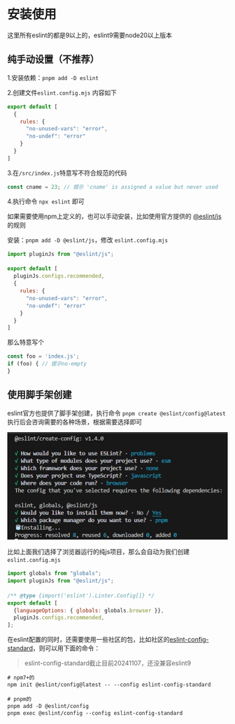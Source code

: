 # 安装使用

这里所有eslint的都是9以上的，eslint9需要node20以上版本



## 纯手动设置（不推荐）

1.安装依赖：`pnpm add -D eslint`

2.创建文件`eslint.config.mjs` 内容如下

```js
export default [
  {
    rules: {
      "no-unused-vars": "error",
      "no-undef": "error"
    }
  }
]
```

3.在`/src/index.js`特意写不符合规范的代码

```js
const cname = 23; // 提示 'cname' is assigned a value but never used
```

4.执行命令 `npx eslint` 即可

如果需要使用npm上定义的，也可以手动安装，比如使用官方提供的 [@eslint/js](https://www.npmjs.com/package/@eslint/js) 的规则

安装：`pnpm add -D @eslint/js`，修改 `eslint.config.mjs`

```js
import pluginJs from "@eslint/js";

export default [
  pluginJs.configs.recommended,
  {
    rules: {
      "no-unused-vars": "error",
      "no-undef": "error"
    }
  }
]
```

那么特意写个

```js
const foo = 'index.js';
if (foo) { // 提示no-empty
}
```



## 使用脚手架创建

eslint官方也提供了脚手架创建，执行命令 `pnpm create @eslint/config@latest` 执行后会咨询需要的各种场景，根据需要选择即可

![create-eslint](./img/create-eslint.png)

比如上面我们选择了浏览器运行的纯js项目，那么会自动为我们创建`eslint.config.mjs`

```js
import globals from "globals";
import pluginJs from "@eslint/js";

/** @type {import('eslint').Linter.Config[]} */
export default [
  {languageOptions: { globals: globals.browser }},
  pluginJs.configs.recommended,
];
```

在eslint配置的同时，还需要使用一些社区的包，比如社区的[eslint-config-standard](https://www.npmjs.com/package/eslint-config-standard)，则可以用下面的命令：

> eslint-config-standard截止目前20241107，还没兼容eslint9

```shell
# npm7+的
npm init @eslint/config@latest -- --config eslint-config-standard 

# pnpm的
pnpm add -D @eslint/config
pnpm exec @eslint/config --config eslint-config-standard
```

